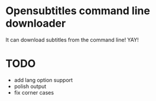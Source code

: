Opensubtitles command line downloader
=====================================

It can download subtitles from the command line! YAY!

TODO
====

- add lang option support
- polish output
- fix corner cases
